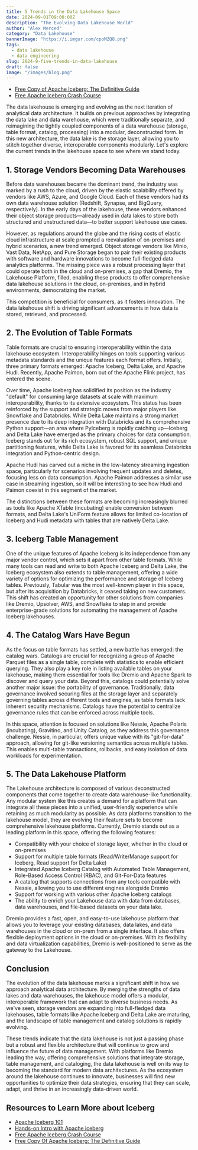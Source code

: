 ```yaml
---
title: 5 Trends in the Data Lakehouse Space
date: 2024-09-01T09:00:00Z
description: "The Evolving Data Lakehouse World"
author: "Alex Merced"
category: "Data Lakehouse"
bannerImage: "https://i.imgur.com/cpoMZQ8.png"
tags:
  - data lakehouse
  - data engineering
slug: 2024-9-five-trends-in-data-lakehouse
draft: false
image: "/images/blog.png"
---
```


- [Free Copy of Apache Iceberg: The Definitive Guide](https://hello.dremio.com/wp-apache-iceberg-the-definitive-guide-reg.html?utm_source=ev_external_blog&utm_medium=influencer&utm_campaign=lakehousetrends&utm_content=alexmerced&utm_term=external_blog)
- [Free Apache Iceberg Crash Course](https://hello.dremio.com/webcast-an-apache-iceberg-lakehouse-crash-course-reg.html?utm_source=ev_external_blog&utm_medium=influencer&utm_campaign=lakehousetrends&utm_content=alexmerced&utm_term=external_blog)

The data lakehouse is emerging and evolving as the next iteration of analytical data architecture. It builds on previous approaches by integrating the data lake and data warehouse, which were traditionally separate, and reimagining the tightly coupled components of a data warehouse (storage, table format, catalog, processing) into a modular, deconstructed form. In this new architecture, the data lake is the storage layer, allowing you to stitch together diverse, interoperable components modularly. Let's explore the current trends in the lakehouse space to see where we stand today.

## 1. Storage Vendors Becoming Data Warehouses

Before data warehouses became the dominant trend, the industry was marked by a rush to the cloud, driven by the elastic scalability offered by vendors like AWS, Azure, and Google Cloud. Each of these vendors had its own data warehouse solution (Redshift, Synapse, and BigQuery, respectively). In the early days of the lakehouse, these vendors enhanced their object storage products—already used in data lakes to store both structured and unstructured data—to better support lakehouse use cases. 

However, as regulations around the globe and the rising costs of elastic cloud infrastructure at scale prompted a reevaluation of on-premises and hybrid scenarios, a new trend emerged. Object storage vendors like Minio, Vast Data, NetApp, and Pure Storage began to pair their existing products with software and hardware innovations to become full-fledged data analytics platforms. The missing piece was a robust processing layer that could operate both in the cloud and on-premises, a gap that Dremio, the Lakehouse Platform, filled, enabling these products to offer comprehensive data lakehouse solutions in the cloud, on-premises, and in hybrid environments, democratizing the market.

This competition is beneficial for consumers, as it fosters innovation. The data lakehouse shift is driving significant advancements in how data is stored, retrieved, and processed.

## 2. The Evolution of Table Formats

Table formats are crucial to ensuring interoperability within the data lakehouse ecosystem. Interoperability hinges on tools supporting various metadata standards and the unique features each format offers. Initially, three primary formats emerged: Apache Iceberg, Delta Lake, and Apache Hudi. Recently, Apache Paimon, born out of the Apache Flink project, has entered the scene.

Over time, Apache Iceberg has solidified its position as the industry "default" for consuming large datasets at scale with maximum interoperability, thanks to its extensive ecosystem. This status has been reinforced by the support and strategic moves from major players like Snowflake and Databricks. While Delta Lake maintains a strong market presence due to its deep integration with Databricks and its comprehensive Python support—an area where PyIceberg is rapidly catching up—Iceberg and Delta Lake have emerged as the primary choices for data consumption. Iceberg stands out for its rich ecosystem, robust SQL support, and unique partitioning features, while Delta Lake is favored for its seamless Databricks integration and Python-centric design.

Apache Hudi has carved out a niche in the low-latency streaming ingestion space, particularly for scenarios involving frequent updates and deletes, focusing less on data consumption. Apache Paimon addresses a similar use case in streaming ingestion, so it will be interesting to see how Hudi and Paimon coexist in this segment of the market.

The distinctions between these formats are becoming increasingly blurred as tools like Apache XTable (incubating) enable conversion between formats, and Delta Lake's UniForm feature allows for limited co-location of Iceberg and Hudi metadata with tables that are natively Delta Lake.

## 3. Iceberg Table Management

One of the unique features of Apache Iceberg is its independence from any major vendor control, which sets it apart from other table formats. While many tools can read and write to both Apache Iceberg and Delta Lake, the Iceberg ecosystem also extends to table management, offering a wide variety of options for optimizing the performance and storage of Iceberg tables. Previously, Tabular was the most well-known player in this space, but after its acquisition by Databricks, it ceased taking on new customers. This shift has created an opportunity for other solutions from companies like Dremio, Upsolver, AWS, and Snowflake to step in and provide enterprise-grade solutions for automating the management of Apache Iceberg lakehouses.

## 4. The Catalog Wars Have Begun

As the focus on table formats has settled, a new battle has emerged: the catalog wars. Catalogs are crucial for recognizing a group of Apache Parquet files as a single table, complete with statistics to enable efficient querying. They also play a key role in listing available tables on your lakehouse, making them essential for tools like Dremio and Apache Spark to discover and query your data. Beyond this, catalogs could potentially solve another major issue: the portability of governance. Traditionally, data governance involved securing files at the storage layer and separately governing tables across different tools and engines, as table formats lack inherent security mechanisms. Catalogs have the potential to centralize governance rules that can be enforced across multiple tools.

In this space, attention is focused on solutions like Nessie, Apache Polaris (incubating), Gravitino, and Unity Catalog, as they address this governance challenge. Nessie, in particular, offers unique value with its "git-for-data" approach, allowing for git-like versioning semantics across multiple tables. This enables multi-table transactions, rollbacks, and easy isolation of data workloads for experimentation.

## 5. The Data Lakehouse Platform

The Lakehouse architecture is composed of various deconstructed components that come together to create data warehouse-like functionality. Any modular system like this creates a demand for a platform that can integrate all these pieces into a unified, user-friendly experience while retaining as much modularity as possible. As data platforms transition to the lakehouse model, they are evolving their feature sets to become comprehensive lakehouse platforms. Currently, Dremio stands out as a leading platform in this space, offering the following features:

- Compatibility with your choice of storage layer, whether in the cloud or on-premises
- Support for multiple table formats (Read/Write/Manage support for Iceberg, Read support for Delta Lake)
- Integrated Apache Iceberg Catalog with Automated Table Management, Role-Based Access Control (RBAC), and Git-For-Data features
- A catalog that supports connections from any tools compatible with Nessie, allowing you to use different engines alongside Dremio
- Support for working with various other Apache Iceberg catalogs
- The ability to enrich your Lakehouse data with data from databases, data warehouses, and file-based datasets on your data lake.

Dremio provides a fast, open, and easy-to-use lakehouse platform that allows you to leverage your existing databases, data lakes, and data warehouses in the cloud or on-prem from a single interface. It also offers flexible deployment options in the cloud or on-premises. With its flexibility and data virtualization capabilities, Dremio is well-positioned to serve as the gateway to the Lakehouse.

## Conclusion

The evolution of the data lakehouse marks a significant shift in how we approach analytical data architecture. By merging the strengths of data lakes and data warehouses, the lakehouse model offers a modular, interoperable framework that can adapt to diverse business needs. As we've seen, storage vendors are expanding into full-fledged data lakehouses, table formats like Apache Iceberg and Delta Lake are maturing, and the landscape of table management and catalog solutions is rapidly evolving.

These trends indicate that the data lakehouse is not just a passing phase but a robust and flexible architecture that will continue to grow and influence the future of data management. With platforms like Dremio leading the way, offering comprehensive solutions that integrate storage, table management, and cataloging, the data lakehouse is well on its way to becoming the standard for modern data architectures. As the ecosystem around the lakehouse continues to innovate, businesses will find new opportunities to optimize their data strategies, ensuring that they can scale, adapt, and thrive in an increasingly data-driven world.

## Resources to Learn More about Iceberg

- [Apache Iceberg 101](https://www.dremio.com/lakehouse-deep-dives/apache-iceberg-101/?utm_source=ev_external_blog&utm_medium=influencer&utm_campaign=lakehousetrends&utm_content=alexmerced&utm_term=external_blog)
- [Hands-on Intro with Apache iceberg](https://www.dremio.com/blog/intro-to-dremio-nessie-and-apache-iceberg-on-your-laptop/?utm_source=ev_external_blog&utm_medium=influencer&utm_campaign=lakehousetrends&utm_content=alexmerced&utm_term=external_blog)
- [Free Apache Iceberg Crash Course](https://hello.dremio.com/webcast-an-apache-iceberg-lakehouse-crash-course-reg.html?utm_source=ev_external_blog&utm_medium=influencer&utm_campaign=lakehousetrends&utm_content=alexmerced&utm_term=external_blog)
- [Free Copy Of Apache Iceberg: The Definitive Guide](https://hello.dremio.com/wp-apache-iceberg-the-definitive-guide-reg.html?utm_source=ev_external_blog&utm_medium=influencer&utm_campaign=lakehousetrends&utm_content=alexmerced&utm_term=external_blog)
